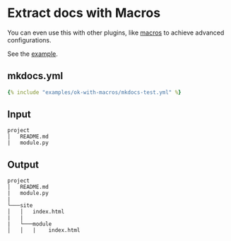 # Extract docs with Macros

You can even use this with other plugins, like [macros](https://pypi.org/project/mkdocs-macros-plugin/) to achieve advanced configurations.

See the [example](example.md).

## mkdocs.yml

```yaml
{% include "examples/ok-with-macros/mkdocs-test.yml" %}
```

## Input

```
project
│   README.md
|   module.py
```

## Output

```
project
│   README.md
|   module.py
|
└───site
│   │   index.html
|   |   
|   └───module
│   │   |    index.html
```
